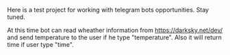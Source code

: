 Here is a test project for working with telegram bots opportunities.
Stay tuned.

At this time bot can read wheather information from https://darksky.net/dev/ and send temperature to the user if he type "temperature".
Also it will return time if user type "time".